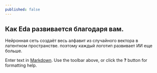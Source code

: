 ```yaml
---
published: false
---
```

## Как Eda развивается благодаря вам.
Нейронная сеть создаёт весь алфавит из случайного вектора в латентном пространстве. 
поэтому каждый логотип развивает ИИ еще больше.

Enter text in [Markdown](http://daringfireball.net/projects/markdown/). Use the toolbar above, or click the **?** button for formatting help.
